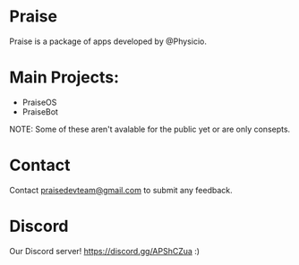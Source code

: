# Praise

Praise is a package of apps developed by @Physicio.

# Main Projects:

- PraiseOS
- PraiseBot

NOTE: Some of these aren't avalable for the public yet or are only consepts.

# Contact

Contact praisedevteam@gmail.com to submit any feedback.

# Discord

Our Discord server! https://discord.gg/APShCZua :)
